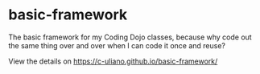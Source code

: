 # basic-framework

The basic framework for my Coding Dojo classes, because why code out the same thing over and over when I can code it once and reuse?

View the details on https://c-uliano.github.io/basic-framework/

